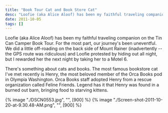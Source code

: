 ```yaml
---
title: "Book Tour Cat and Book Store Cat"
desc: "Loofie (aka Alice Aloof) has been my faithful traveling companion on the Tin Can Camper Book Tour. For the most part, our journey's been uneventful."
date: 2011-10-05
tags: []
---
```


Loofie (aka Alice Aloof) has been my faithful traveling companion on the Tin Can Camper Book Tour. For the most part, our journey's been uneventful. We did a little off-roading on the back side of Mount Rainer (inadvertently -- the GPS route was ridiculous) and Loofie protested by hiding out all night, but I rewarded her the next night by taking her to a Motel 6.

There's something about cats and books. The most famous bookstore cat I've met recently is Henry, the most beloved member of the Orca Books pod in Olympia Washington. Orca Books staff adopted Henry from a rescue organization called Feline Friends. Legend has it that Henry was found in a burned out barn, bringing food to starving kittens.

{% image "./DSCN0553.jpg", "", [900] %} {% image "./Screen-shot-2011-10-20-at-9.30.48-AM.png", "", [900] %}

